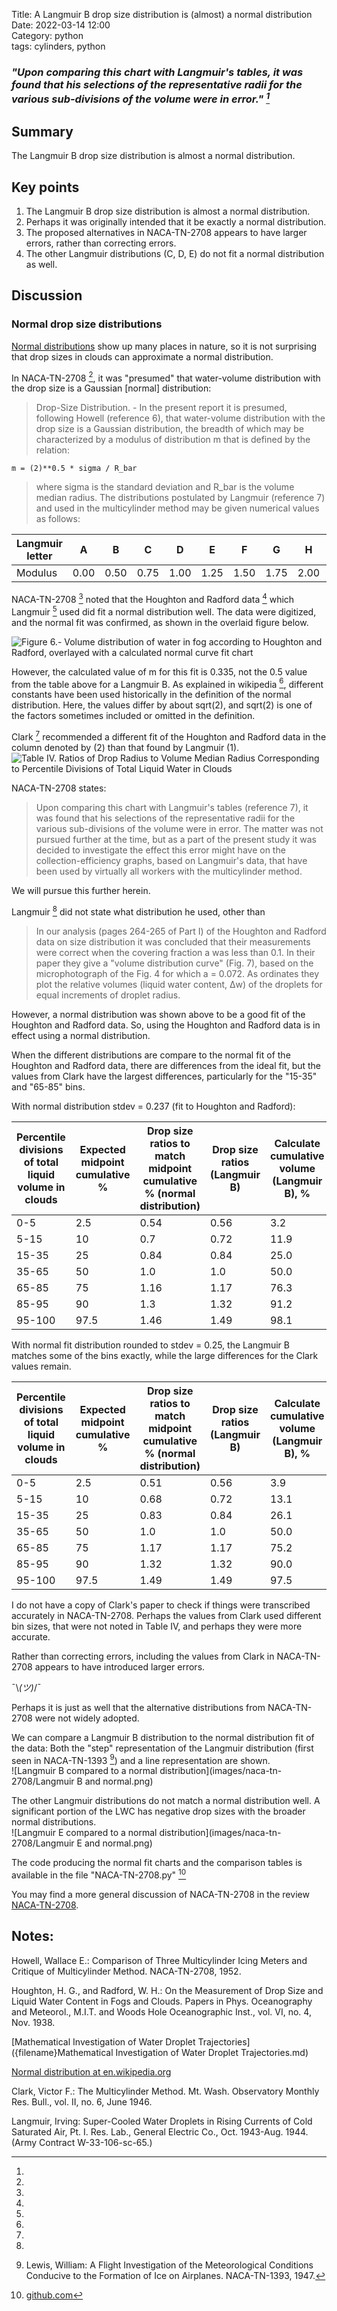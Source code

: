 Title: A Langmuir B drop size distribution is (almost) a normal distribution   
Date: 2022-03-14 12:00  
Category: python  
tags: cylinders, python  

### _"Upon comparing this chart with Langmuir's tables, it was found that his selections of the representative radii for the various sub-divisions of the volume were in error." [^1]_  

## Summary  
The Langmuir B drop size distribution is almost a normal distribution.

## Key points
1. The Langmuir B drop size distribution is almost a normal distribution.  
2. Perhaps it was originally intended that it be exactly a normal distribution.
3. The proposed alternatives in NACA-TN-2708 appears to have larger errors, rather than correcting errors.
4. The other Langmuir distributions (C, D, E) do not fit a normal distribution as well.

## Discussion

### Normal drop size distributions

[Normal distributions](https://en.wikipedia.org/wiki/Normal_distribution) show up many places in nature, 
so it is not surprising that drop sizes in clouds can approximate a normal distribution.  

In NACA-TN-2708 [^1], it was "presumed" that water-volume distribution with the
drop size is a Gaussian [normal] distribution:

> Drop-Size Distribution. - In the present report it is presumed,
following Howell (reference 6), that water-volume distribution with the
drop size is a Gaussian distribution, the breadth of which may be characterized 
by a modulus of distribution m that is defined by the relation:  

    m = (2)**0.5 * sigma / R_bar  

> where sigma is the standard deviation and R_bar is the volume median radius.
The distributions postulated by Langmuir (reference 7) and used in the
multicylinder method may be given numerical values as follows:

|Langmuir letter |A   |B   |C   |D   |E   |F   |G   |H   |J  |
|----------------|----|----|----|----|----|----|----|----|---|
|Modulus         |0.00|0.50|0.75|1.00|1.25|1.50|1.75|2.00|2.5|

NACA-TN-2708 [^1] noted that the Houghton and Radford data [^2] which Langmuir [^3] used did fit a normal distribution well. 
The data were digitized, and the normal fit was confirmed, as shown in the overlaid figure below.

![Figure 6.- Volume distribution of water in fog according to Houghton and Radford, overlayed with a calculated normal curve fit chart](images/naca-tn-2708/NACA-TN-2708_overlay.png)

However, the calculated value of m for this fit is 0.335, not the 0.5 value from the table above for a Langmuir B. 
As explained in wikipedia [^4], different constants have been used historically in the definition of the normal distribution. 
Here, the values differ by about sqrt(2), and sqrt(2) is one of the factors sometimes included or omitted in the definition. 

Clark [^5] recommended a different fit of the Houghton and Radford data in the column denoted by (2) than that found by Langmuir (1).  
![Table IV. Ratios of Drop Radius to Volume Median Radius Corresponding to Percentile Divisions of Total Liquid Water in Clouds](images/naca-tn-2708/table_iv_corrected_distrbutions.png) 

NACA-TN-2708 states:
> Upon
comparing this chart with Langmuir's tables (reference 7), it was found
that his selections of the representative radii for the various sub-divisions 
of the volume were in error. The matter was not pursued further at the time, 
but as a part of the present study it was decided to
investigate the effect this error might have on the collection-efficiency
graphs, based on Langmuir's data, that have been used by virtually all
workers with the multicylinder method.

We will pursue this further herein. 

Langmuir [^6] did not state what distribution he used, other than 

> In our analysis (pages 264-265 of Part I) of the Houghton and Radford data
on size distribution it was concluded that their measurements were correct
when the covering fraction a was less than 0.1. In their paper they give a "volume
distribution curve" (Fig. 7), based on the microphotograph of the Fig. 4 for
which a = 0.072. As ordinates they plot the relative volumes (liquid water
content, Δw) of the droplets for equal increments of droplet radius.

However, a normal distribution was shown above to be a good fit of the Houghton and Radford data. 
So, using the Houghton and Radford data is in effect using a normal distribution. 

When the different distributions are compare to the normal fit of the Houghton and Radford data, 
there are differences from the ideal fit, but the values from Clark have the largest differences, 
particularly for the "15-35" and "65-85" bins. 

With normal distribution stdev = 0.237 (fit to Houghton and Radford):

| Percentile divisions of total liquid volume in clouds | Expected midpoint cumulative % | Drop size ratios to match midpoint cumulative % (normal distribution) | Drop size ratios (Langmuir B) | Calculate cumulative volume (Langmuir B), % | Drop size ratios (Clark) | Calculate cumulative volume (Clark), % |
|-------------------------------------------------------|--------------------------------|-----------------------------------------------------------------------|-------------------------------|---------------------------------------------|--------------------------|----------------------------------------|
| 0-5                                                   | 2.5                            | 0.54                                                                  | 0.56                          | 3.2                                         | 0.53                     | 2.4                                    |
| 5-15                                                  | 10                             | 0.7                                                                   | 0.72                          | 11.9                                        | 0.69                     | 9.5                                    |
| 15-35                                                 | 25                             | 0.84                                                                  | 0.84                          | 25.0                                        | 0.91                     | 35.2                                   |
| 35-65                                                 | 50                             | 1.0                                                                   | 1.0                           | 50.0                                        | 1.0                      | 50.0                                   |
| 65-85                                                 | 75                             | 1.16                                                                  | 1.17                          | 76.3                                        | 1.09                     | 64.8                                   |
| 85-95                                                 | 90                             | 1.3                                                                   | 1.32                          | 91.2                                        | 1.31                     | 90.5                                   |
| 95-100                                                | 97.5                           | 1.46                                                                  | 1.49                          | 98.1                                        | 1.47                     | 97.6                                   |

With normal fit distribution rounded to stdev = 0.25, the Langmuir B matches some of the bins exactly, 
while the large differences for the Clark values remain.

| Percentile divisions of total liquid volume in clouds | Expected midpoint cumulative % | Drop size ratios to match midpoint cumulative % (normal distribution) | Drop size ratios (Langmuir B) | Calculate cumulative volume (Langmuir B), % | Drop size ratios (Clark) | Calculate cumulative volume (Clark), % |
|-------------------------------------------------------|--------------------------------|-----------------------------------------------------------------------|-------------------------------|---------------------------------------------|--------------------------|----------------------------------------|
| 0-5                                                   | 2.5                            | 0.51                                                                  | 0.56                          | 3.9                                         | 0.53                     | 3.0                                    |
| 5-15                                                  | 10                             | 0.68                                                                  | 0.72                          | 13.1                                        | 0.69                     | 10.7                                   |
| 15-35                                                 | 25                             | 0.83                                                                  | 0.84                          | 26.1                                        | 0.91                     | 35.9                                   |
| 35-65                                                 | 50                             | 1.0                                                                   | 1.0                           | 50.0                                        | 1.0                      | 50.0                                   |
| 65-85                                                 | 75                             | 1.17                                                                  | 1.17                          | 75.2                                        | 1.09                     | 64.1                                   |
| 85-95                                                 | 90                             | 1.32                                                                  | 1.32                          | 90.0                                        | 1.31                     | 89.3                                   |
| 95-100                                                | 97.5                           | 1.49                                                                  | 1.49                          | 97.5                                        | 1.47                     | 97.0                                   |

I do not have a copy of Clark's paper to check if things were transcribed accurately in NACA-TN-2708. 
Perhaps the values from Clark used different bin sizes, that were not noted in Table IV, 
and perhaps they were more accurate.

Rather than correcting errors, including the values from Clark in NACA-TN-2708 appears to have introduced larger errors.

¯\\_(ツ)_/¯

Perhaps it is just as well that the alternative distributions from NACA-TN-2708 were not widely adopted.

We can compare a Langmuir B distribution to the normal distribution fit of the data:
Both the "step" representation of the Langmuir distribution (first seen in NACA-TN-1393 [^7]) 
and a line representation are shown.  
![Langmuir B compared to a normal distribution](images/naca-tn-2708/Langmuir B and normal.png)

The other Langmuir distributions do not match a normal distribution well. 
A significant portion of the LWC has negative drop sizes with the broader normal distributions.  
![Langmuir E compared to a normal distribution](images/naca-tn-2708/Langmuir E and normal.png)

The code producing the normal fit charts and the comparison tables is available in the file "NACA-TN-2708.py" [^8]

You may find a more general discussion of NACA-TN-2708 in the review [NACA-TN-2708]({filename}NACA-TN-2708.md). 

## Notes:
[^1]: 
Howell, Wallace E.: Comparison of Three Multicylinder Icing Meters and Critique of Multicylinder Method. NACA-TN-2708, 1952.  
[^2]:
Houghton, H. G., and Radford, W. H.: On the Measurement of Drop Size and Liquid Water Content in Fogs and Clouds. Papers in Phys. Oceanography and Meteorol., M.I.T. and Woods Hole Oceanographic Inst., vol. VI, no. 4, Nov. 1938.  
[^3]: 
[Mathematical Investigation of Water Droplet Trajectories]({filename}Mathematical Investigation of Water Droplet Trajectories.md)  
[^4]:
[Normal distribution at en.wikipedia.org](https://en.wikipedia.org/wiki/Normal_distribution#Standard_normal_distribution)  
[^5]:
Clark, Victor F.: The Multicylinder Method. Mt. Wash. Observatory Monthly Res. Bull., vol. II, no. 6, June 1946.  
[^6]:
Langmuir, Irving: Super-Cooled Water Droplets in Rising Currents of Cold Saturated Air, Pt. I. Res. Lab., General Electric Co., Oct. 1943-Aug. 1944. (Army Contract W-33-106-sc-65.)  
[^7]: Lewis, William: A Flight Investigation of the Meteorological Conditions Conducive to the Formation of Ice on Airplanes. NACA-TN-1393, 1947.  
[^8]: [github.com](https://github.com/icinganalysis/icinganalysis.github.io)  
